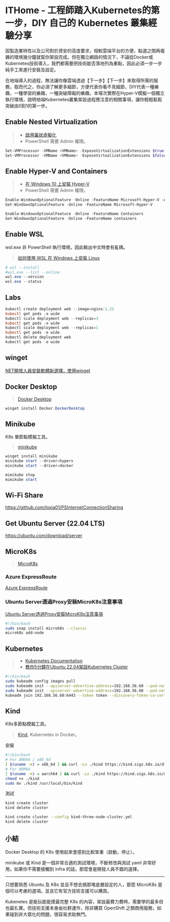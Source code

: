 # ITHome - 工程師踏入Kubernetes的第一步，DIY 自己的 Kubernetes 叢集經驗分享

因製造業特性以及公司對於資安的高度要求，相較雲端平台的方便，點選之間再複雜的環境幾分鐘就幫你架設完成。但在獨立網路的情況下，不論從Docker或Kubernetes技術導入，我們都需要把技術能否落地列為重點，因此必須一步一步純手工來進行安裝及設定。

在地端導入的過程，無法讓你像雲端透過【下一步】【下一步】來取得所需的服務，取而代之，你必須了解更多細節，方便代表你看不見細節，DIY代表一種樂趣，一種學習的樂趣，一種突破障礙的樂趣。本場次實際在Hyper-V模擬一個獨立執行環境，說明地端Kubernetes叢集架設過程應注意的相關事項，讓你輕輕鬆鬆突破由0到1的第一步。

## Enable Nested Virtualization

> * [啟用巢狀虛擬化](https://learn.microsoft.com/en-us/virtualization/hyper-v-on-windows/user-guide/enable-nested-virtualization#configure-nested-virtualization?WT.mc_id=DOP-MVP-4038201)
> * PowerShell 需要 Admin 權限。

```powershell
Set-VMProcessor -VMName <VMName> -ExposeVirtualizationExtensions $true
Set-VMProcessor -VMName <VMName> -ExposeVirtualizationExtensions $false
```

## Enable Hyper-V and Containers

> * [在 Windows 10 上安裝 Hyper-V](https://learn.microsoft.com/zh-tw/virtualization/hyper-v-on-windows/quick-start/enable-hyper-v?WT.mc_id=DOP-MVP-4038201)
> * PowerShell 需要 Admin 權限。

```powershell
Enable-WindowsOptionalFeature -Online -FeatureName Microsoft-Hyper-V -All
Get-WindowsOptionalFeature -Online -FeatureName Microsoft-Hyper-V

Enable-WindowsOptionalFeature -Online -FeatureName Containers
Get-WindowsOptionalFeature -Online -FeatureName containers
```

## Enable WSL

wsl.exe 非 PowerShell 執行環境，因此輸出中文時會有亂碼。

> [如何使用 WSL 在 Windows 上安裝 Linux](https://learn.microsoft.com/zh-tw/windows/wsl/install?WT.mc_id=DOP-MVP-4038201)

```powershell
# wsl --install
#wsl.exe --list --online
wsl.exe --version
wsl.exe --status
```

## Labs

```powershell
kubectl create deployment web --image=nginx:1.22
kubectl get pods -o wide
kubectl scale deployment web --replicas=3
kubectl get pods -o wide
kubectl scale deployment web --replicas=1
kubectl get pods -o wide
kubectl delete deployment web
kubectl get pods -o wide
```

## winget

[NET開發人員安裝軟體新選擇，使用winget](https://blog.kkbruce.net/2023/09/net-developer-use-winget.html)

## Docker Desktop

> [Docker Desktop](https://www.docker.com/products/docker-desktop/)

```powershell
winget install Docker.DockerDesktop
```

## Minikube

K8s 單節點模擬工具。

> [minikube](https://minikube.sigs.k8s.io/docs/start/)

```powershell
winget install minikube
minikube start --driver=hyperv
minikube start --driver=docker

mimikube stop 
mimikube start
```

## Wi-Fi Share

https://github.com/loxia01/PSInternetConnectionSharing

## Get Ubuntu Server (22.04 LTS)

https://ubuntu.com/download/server

## MicroK8s

> [MicroK8s](https://microk8s.io)

### Azure ExpressRoute

[Azure ExpressRoute](https://learn.microsoft.com/zh-tw/azure/expressroute/expressroute-introduction?WT.mc_id=DOP-MVP-4038201)

### Ubuntu Server透過Proxy安裝MicroK8s注意事項

[Ubuntu Server透過Proxy安裝MicroK8s注意事項](https://blog.kkbruce.net/2022/10/ubuntu-server-proxy-microk8s-note.html)

```bash
#!/bin/bash
sudo snap install microk8s --classic
microk8s add-node
```

## Kubernetes

> * [Kubernetes Documentation](https://kubernetes.io/docs/home/)
> * [教你5分鐘在Ubuntu 22.04架設Kubernetes Cluster](https://blog.kkbruce.net/2023/08/5min-ubuntu-2204-kubernetes-cluster.html)

```bash
#!/bin/bash
sudo kubeadm config images pull
sudo kubeadm init --apiserver-advertise-address=192.168.56.60 --pod-network-cidr=10.244.0.0/16
sudo kubeadm init --apiserver-advertise-address=192.168.56.60 --pod-network-cidr=192.168.0.0/16
kubeadm join 192.168.56.60:6443 --token token --discovery-token-ca-cert-??? sha256:???
```

## Kind

K8s多節點模擬工具。

> [Kind](https://kind.sigs.k8s.io), Kubernetes in Docker。

安裝

```bash
#!/bin/bash
# For AMD64 / x86_64
[ $(uname -m) = x86_64 ] && curl -Lo ./kind https://kind.sigs.k8s.io/dl/v0.20.0/kind-linux-amd64
# For ARM64
[ $(uname -m) = aarch64 ] && curl -Lo ./kind https://kind.sigs.k8s.io/dl/v0.20.0/kind-linux-arm64
chmod +x ./kind
sudo mv ./kind /usr/local/bin/kind
```

測試

```bash
kind create cluster
kind delete cluster

kind create cluster --config kind-three-node-cluster.yml
kind delete cluster
```

## 小結

Docker Desktop 的 K8s 使用起來會感到比較笨重（啟動，停止）。

minikube 或 Kind 是一個非常合適的測試環境，不斷修改與測試 yaml 非常好用。如果你不需要接觸到 Infra 的話，那麼會是開發人員不錯的選擇。

---

只想要熟悉 Ubuntu 及 K8s 並且不想去搞那堆底層設定的人，那麼 MicroK8s 是個可以考慮的選項。並且它有官方技術支援可以購買。

Kubenetes 是能玩能能摸最完整 K8s 的內容，架設最費力費時，需要學的最多但也最扎實。但技術支援本身由社群運作，除非購買 OpenShift 之類商用服務，如果碰到非大眾化的問題，很容易求助無門。
